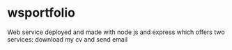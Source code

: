 # wsportfolio
Web service deployed and made with node js and express which offers two services: download my cv and send email

